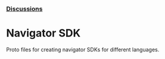 ### [Discussions](https://github.com/flowshot-io/navigator-sdk/discussions)

# Navigator SDK

Proto files for creating navigator SDKs for different languages.